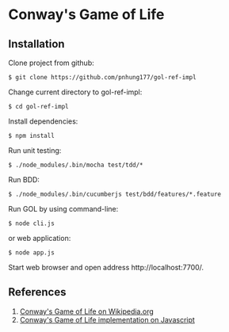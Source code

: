 Conway's Game of Life
=====================

## Installation

Clone project from github:

    $ git clone https://github.com/pnhung177/gol-ref-impl

Change current directory to gol-ref-impl:

    $ cd gol-ref-impl

Install dependencies:

    $ npm install

Run unit testing:

    $ ./node_modules/.bin/mocha test/tdd/*

Run BDD:

    $ ./node_modules/.bin/cucumberjs test/bdd/features/*.feature

Run GOL by using command-line:

    $ node cli.js

or web application:

    $ node app.js

Start web browser and open address http://localhost:7700/.

## References

1. [Conway's Game of Life on Wikipedia.org][Wikipedia: Conway's_Game_of_Life]
1. [Conway's Game of Life implementation on Javascript][javascript-game-of-life]

[Wikipedia: Conway's_Game_of_Life]: https://en.wikipedia.org/wiki/Conway's_Game_of_Life
[javascript-game-of-life]: http://pmav.eu/stuff/javascript-game-of-life-v3.1.1/